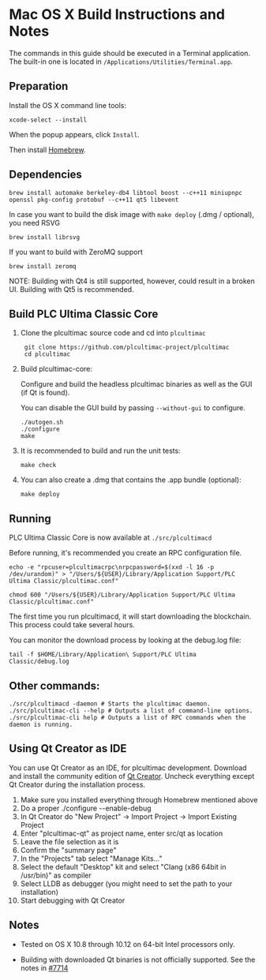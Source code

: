 Mac OS X Build Instructions and Notes
====================================
The commands in this guide should be executed in a Terminal application.
The built-in one is located in `/Applications/Utilities/Terminal.app`.

Preparation
-----------
Install the OS X command line tools:

`xcode-select --install`

When the popup appears, click `Install`.

Then install [Homebrew](http://brew.sh).

Dependencies
----------------------

    brew install automake berkeley-db4 libtool boost --c++11 miniupnpc openssl pkg-config protobuf --c++11 qt5 libevent

In case you want to build the disk image with `make deploy` (.dmg / optional), you need RSVG

    brew install librsvg

If you want to build with ZeroMQ support
    
    brew install zeromq

NOTE: Building with Qt4 is still supported, however, could result in a broken UI. Building with Qt5 is recommended.

Build PLC Ultima Classic Core
------------------------

1. Clone the plcultimac source code and cd into `plcultimac`

        git clone https://github.com/plcultimac-project/plcultimac
        cd plcultimac

2.  Build plcultimac-core:

    Configure and build the headless plcultimac binaries as well as the GUI (if Qt is found).

    You can disable the GUI build by passing `--without-gui` to configure.

        ./autogen.sh
        ./configure
        make

3.  It is recommended to build and run the unit tests:

        make check

4.  You can also create a .dmg that contains the .app bundle (optional):

        make deploy

Running
-------

PLC Ultima Classic Core is now available at `./src/plcultimacd`

Before running, it's recommended you create an RPC configuration file.

    echo -e "rpcuser=plcultimacrpc\nrpcpassword=$(xxd -l 16 -p /dev/urandom)" > "/Users/${USER}/Library/Application Support/PLC Ultima Classic/plcultimac.conf"

    chmod 600 "/Users/${USER}/Library/Application Support/PLC Ultima Classic/plcultimac.conf"

The first time you run plcultimacd, it will start downloading the blockchain. This process could take several hours.

You can monitor the download process by looking at the debug.log file:

    tail -f $HOME/Library/Application\ Support/PLC Ultima Classic/debug.log

Other commands:
-------

    ./src/plcultimacd -daemon # Starts the plcultimac daemon.
    ./src/plcultimac-cli --help # Outputs a list of command-line options.
    ./src/plcultimac-cli help # Outputs a list of RPC commands when the daemon is running.

Using Qt Creator as IDE
------------------------
You can use Qt Creator as an IDE, for plcultimac development.
Download and install the community edition of [Qt Creator](https://www.qt.io/download/).
Uncheck everything except Qt Creator during the installation process.

1. Make sure you installed everything through Homebrew mentioned above
2. Do a proper ./configure --enable-debug
3. In Qt Creator do "New Project" -> Import Project -> Import Existing Project
4. Enter "plcultimac-qt" as project name, enter src/qt as location
5. Leave the file selection as it is
6. Confirm the "summary page"
7. In the "Projects" tab select "Manage Kits..."
8. Select the default "Desktop" kit and select "Clang (x86 64bit in /usr/bin)" as compiler
9. Select LLDB as debugger (you might need to set the path to your installation)
10. Start debugging with Qt Creator

Notes
-----

* Tested on OS X 10.8 through 10.12 on 64-bit Intel processors only.

* Building with downloaded Qt binaries is not officially supported. See the notes in [#7714](https://github.com/bitcoin/bitcoin/issues/7714)
